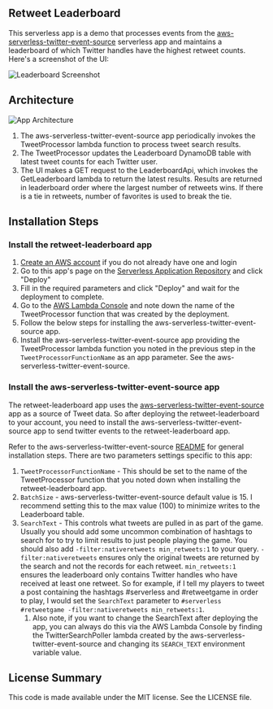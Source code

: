 ## Retweet Leaderboard

This serverless app is a demo that processes events from the [aws-serverless-twitter-event-source](https://github.com/awslabs/aws-serverless-twitter-event-source) serverless app and maintains a leaderboard of which Twitter handles have the highest retweet counts. Here's a screenshot of the UI:

![Leaderboard Screenshot](https://github.com/jlhood/retweet-leaderboard/raw/master/images/leaderboard-screenshot.png)

## Architecture

![App Architecture](https://github.com/jlhood/retweet-leaderboard/raw/master/images/app-architecture.png)

1. The aws-serverless-twitter-event-source app periodically invokes the TweetProcessor lambda function to process tweet search results.
1. The TweetProcessor updates the Leaderboard DynamoDB table with latest tweet counts for each Twitter user.
1. The UI makes a GET request to the LeaderboardApi, which invokes the GetLeaderboard lambda to return the latest results. Results are returned in leaderboard order where the largest number of retweets wins. If there is a tie in retweets, number of favorites is used to break the tie.

## Installation Steps

### Install the retweet-leaderboard app

1. [Create an AWS account](https://portal.aws.amazon.com/gp/aws/developer/registration/index.html) if you do not already have one and login
1. Go to this app's page on the [Serverless Application Repository](https://serverlessrepo.aws.amazon.com/applications/arn:aws:serverlessrepo:us-east-1:277187709615:applications~retweet-leaderboard) and click "Deploy"
1. Fill in the required parameters and click "Deploy" and wait for the deployment to complete.
1. Go to the [AWS Lambda Console](http://console.aws.amazon.com/lambda/home) and note down the name of the TweetProcessor function that was created by the deployment.
1. Follow the below steps for installing the aws-serverless-twitter-event-source app.
1. Install the aws-serverless-twitter-event-source app providing the TweetProcessor lambda function you noted in the previous step in the `TweetProcessorFunctionName` as an app parameter. See the aws-serverless-twitter-event-source.

### Install the aws-serverless-twitter-event-source app

The retweet-leaderboard app uses the [aws-serverless-twitter-event-source](https://github.com/awslabs/aws-serverless-twitter-event-source) app as a source of Tweet data. So after deploying the retweet-leaderboard to your account, you need to install the aws-serverless-twitter-event-source app to send twitter events to the retweet-leaderboard app.

Refer to the aws-serverless-twitter-event-source [README](https://github.com/awslabs/aws-serverless-twitter-event-source/blob/master/README.md) for general installation steps. There are two parameters settings specific to this app:

1. `TweetProcessorFunctionName` - This should be set to the name of the TweetProcessor function that you noted down when installing the retweet-leaderboard app.
1. `BatchSize` - aws-serverless-twitter-event-source default value is 15. I recommend setting this to the max value (100) to minimize writes to the Leaderboard table.
1. `SearchText` - This controls what tweets are pulled in as part of the game. Usually you should add some uncommon combination of hashtags to search for to try to limit results to just people playing the game. You should also add `-filter:nativeretweets min_retweets:1` to your query. `-filter:nativeretweets` ensures only the original tweets are returned by the search and not the records for each retweet. `min_retweets:1` ensures the leaderboard only contains Twitter handles who have received at least one retweet. So for example, if I tell my players to tweet a post containing the hashtags #serverless and #retweetgame in order to play, I would set the `SearchText` parameter to `#serverless #retweetgame -filter:nativeretweets min_retweets:1`.
    1. Also note, if you want to change the SearchText after deploying the app, you can always do this via the AWS Lambda Console by finding the TwitterSearchPoller lambda created by the aws-serverless-twitter-event-source and changing its `SEARCH_TEXT` environment variable value.

## License Summary

This code is made available under the MIT license. See the LICENSE file.
